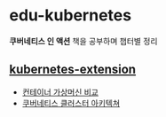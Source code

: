 # edu-kubernetes
__쿠버네티스 인 액션__ 책을 공부하며 챕터별 정리

## [kubernetes-extension](docs/)
- [컨테이너 가상머신 비교](docs/kubernetes-extension/container-vm.md)
- [쿠버네티스 클러스터 아키텍쳐](docs/kubernetes-extension/k8s-cluster.md)
